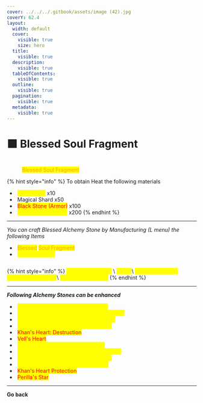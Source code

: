 ```yaml
---
cover: ../../../.gitbook/assets/image (42).jpg
coverY: 62.4
layout:
  width: default
  cover:
    visible: true
    size: hero
  title:
    visible: true
  description:
    visible: true
  tableOfContents:
    visible: true
  outline:
    visible: true
  pagination:
    visible: true
  metadata:
    visible: true
---
```


# 🟪 Blessed Soul Fragment

<figure><img src="https://592728697-files.gitbook.io/~/files/v0/b/gitbook-x-prod.appspot.com/o/spaces%2FkA2Ou9rHBG7pND0Xi3Co%2Fuploads%2FPoA7JttShbB9k3OiVw3E%2Fimage.png?alt=media&#x26;token=8eecb5b2-9e41-4bf6-8a52-026b13184f13" alt=""><figcaption><p><mark style="color:orange;">Blessed Soul Fragment</mark></p></figcaption></figure>

{% hint style="info" %}
To obtain Heat the following materials

* <img src="https://592728697-files.gitbook.io/~/files/v0/b/gitbook-x-prod.appspot.com/o/spaces%2FkA2Ou9rHBG7pND0Xi3Co%2Fuploads%2FWPKn6pZ0EkzjdDnnKvjC%2Fimage.png?alt=media&#x26;token=af788a63-863f-4c0d-bd3f-e56c47f75d16" alt="" data-size="line"> <mark style="color:yellow;">Forest Fury</mark> x10
* <img src="https://592728697-files.gitbook.io/~/files/v0/b/gitbook-x-prod.appspot.com/o/spaces%2FkA2Ou9rHBG7pND0Xi3Co%2Fuploads%2F7MJz6GmN7m4zNx9RtIV1%2Fimage.png?alt=media&#x26;token=2b5abd21-4e1e-49f1-9424-4219fc7ded3d" alt="" data-size="line"> Magical Shard x50
* <img src="https://592728697-files.gitbook.io/~/files/v0/b/gitbook-x-prod.appspot.com/o/spaces%2FkA2Ou9rHBG7pND0Xi3Co%2Fuploads%2F9dDCRrxr5ovmLs1aFPZ0%2Fimage.png?alt=media&#x26;token=24388d39-d3b9-445c-ba38-917bcbf9e0fc" alt="" data-size="line"> <mark style="color:red;">Black Stone (Armor)</mark> x100
* <img src="https://592728697-files.gitbook.io/~/files/v0/b/gitbook-x-prod.appspot.com/o/spaces%2FkA2Ou9rHBG7pND0Xi3Co%2Fuploads%2FSsMZRqXE1KZtaLHdOd4H%2Fimage.png?alt=media&#x26;token=2dfa9d30-e70d-47d4-9027-6b95f2122a88" alt="" data-size="line"> <mark style="color:yellow;">Crystallized Despair</mark> x200
{% endhint %}

***

_You can craft Blessed Alchemy Stone by Manufacturing (L menu) the following Items_

* <img src="https://592728697-files.gitbook.io/~/files/v0/b/gitbook-x-prod.appspot.com/o/spaces%2FkA2Ou9rHBG7pND0Xi3Co%2Fuploads%2FPoA7JttShbB9k3OiVw3E%2Fimage.png?alt=media&#x26;token=8eecb5b2-9e41-4bf6-8a52-026b13184f13" alt="" data-size="line"> <mark style="color:orange;">Blessed</mark> <mark style="color:orange;">Soul Fragment</mark>
* <img src="https://592728697-files.gitbook.io/~/files/v0/b/gitbook-x-prod.appspot.com/o/spaces%2FkA2Ou9rHBG7pND0Xi3Co%2Fuploads%2FMqpixPYodAtrfl0bkXbP%2Fimage.png?alt=media&#x26;token=01266131-ecb8-4d6b-8656-80729178530b" alt="" data-size="line"> <mark style="color:yellow;">Alchemy Stone</mark>

<figure><img src="https://592728697-files.gitbook.io/~/files/v0/b/gitbook-x-prod.appspot.com/o/spaces%2FkA2Ou9rHBG7pND0Xi3Co%2Fuploads%2FzMghUP3uy86ZpF6M0u4d%2Fblessed%20alchemy%20stone%20craft.png?alt=media&#x26;token=18d16bea-d7f1-4d65-922f-b3689aa272de" alt=""><figcaption></figcaption></figure>

{% hint style="info" %}
<mark style="color:yellow;">Additional Effects:</mark> \ <mark style="color:yellow;">DP +2</mark>\ <mark style="color:yellow;">Monster Damage Reduction Rate +1%</mark>\ <mark style="color:yellow;">All Resistance +2%</mark>
{% endhint %}

***

_**Following Alchemy Stones can be enhanced**_

* <img src="https://592728697-files.gitbook.io/~/files/v0/b/gitbook-x-prod.appspot.com/o/spaces%2FkA2Ou9rHBG7pND0Xi3Co%2Fuploads%2FIS5pNuYtudgQ4RPY4y5b%2Fimage.png?alt=media&#x26;token=0d05e224-c629-4ea7-861d-b360e2846bb9" alt="" data-size="line"> <mark style="color:yellow;">Sharp Alchemy Stone of Destruction</mark>
* <img src="https://592728697-files.gitbook.io/~/files/v0/b/gitbook-x-prod.appspot.com/o/spaces%2FkA2Ou9rHBG7pND0Xi3Co%2Fuploads%2FZtOomev4ilNkiZrQtKZ2%2Fimage.png?alt=media&#x26;token=9f1e5d86-9b99-4b86-91ea-dfb1748fedfa" alt="" data-size="line"> <mark style="color:yellow;">Resplendent Alchemy Stone of Destruction</mark>
* <img src="https://592728697-files.gitbook.io/~/files/v0/b/gitbook-x-prod.appspot.com/o/spaces%2FkA2Ou9rHBG7pND0Xi3Co%2Fuploads%2FsFNG7oCdgDk17C5VGjHr%2Fimage.png?alt=media&#x26;token=e91a6188-e07a-458b-9c18-34f8801dd727" alt="" data-size="line"> <mark style="color:yellow;">Splendid Alchemy Stone of Destruction</mark>
* <img src="https://592728697-files.gitbook.io/~/files/v0/b/gitbook-x-prod.appspot.com/o/spaces%2FkA2Ou9rHBG7pND0Xi3Co%2Fuploads%2FlVpg68HpeBI2XcQOAUgB%2Fimage.png?alt=media&#x26;token=60954a7a-898b-49ac-8bb1-fefeed0c6435" alt="" data-size="line"> <mark style="color:yellow;">Shining Alchemy Stone of Destruction</mark>
* <img src="https://592728697-files.gitbook.io/~/files/v0/b/gitbook-x-prod.appspot.com/o/spaces%2FkA2Ou9rHBG7pND0Xi3Co%2Fuploads%2FIf3rKn6e1axiW7J7XsxH%2Fimage.png?alt=media&#x26;token=2bbe34c7-7c05-4b96-852f-a86bcb3c33d1" alt="" data-size="line"> <mark style="color:red;">Khan's Heart: Destruction</mark>
* <img src="https://592728697-files.gitbook.io/~/files/v0/b/gitbook-x-prod.appspot.com/o/spaces%2FkA2Ou9rHBG7pND0Xi3Co%2Fuploads%2FnJhA3RiKun4IVbzmFZrd%2Fimage.png?alt=media&#x26;token=43f7664b-e3ba-4424-8596-1753ce2a293a" alt="" data-size="line"> <mark style="color:red;">Vell's Heart</mark>
* <img src="https://592728697-files.gitbook.io/~/files/v0/b/gitbook-x-prod.appspot.com/o/spaces%2FkA2Ou9rHBG7pND0Xi3Co%2Fuploads%2FKt98erNsfo4M9em5NP5T%2Fimage.png?alt=media&#x26;token=56b5e54f-b13b-4dd5-8372-2d26f52efdda" alt="" data-size="line"> <mark style="color:yellow;">Sharp Alchemy Stone of Protection</mark>
* <img src="https://592728697-files.gitbook.io/~/files/v0/b/gitbook-x-prod.appspot.com/o/spaces%2FkA2Ou9rHBG7pND0Xi3Co%2Fuploads%2FsL9Alc003i5g8qq1WQ65%2Fimage.png?alt=media&#x26;token=76af1ed2-5ec8-4868-8717-1614d3de02b1" alt="" data-size="line"> <mark style="color:yellow;">Resplendent Alchemy Stone of Protection</mark>
* <img src="https://592728697-files.gitbook.io/~/files/v0/b/gitbook-x-prod.appspot.com/o/spaces%2FkA2Ou9rHBG7pND0Xi3Co%2Fuploads%2FXIQzCsAkwia2QT3EOOZu%2Fimage.png?alt=media&#x26;token=d011739d-ca9f-4dbf-b54a-c5adffaed297" alt="" data-size="line"> <mark style="color:yellow;">Splendid Alchemy Stone of Protection</mark>
* <img src="https://592728697-files.gitbook.io/~/files/v0/b/gitbook-x-prod.appspot.com/o/spaces%2FkA2Ou9rHBG7pND0Xi3Co%2Fuploads%2FP8uEPb3HV5upDo7lrsdQ%2Fimage.png?alt=media&#x26;token=175a934d-4ef3-4d8d-aa06-3038176af04f" alt="" data-size="line"> <mark style="color:yellow;">Shining Alchemy Stone of Protection</mark>
* <img src="https://592728697-files.gitbook.io/~/files/v0/b/gitbook-x-prod.appspot.com/o/spaces%2FkA2Ou9rHBG7pND0Xi3Co%2Fuploads%2FpYby5hzN9uxgD9u8KMT8%2Fimage.png?alt=media&#x26;token=e32c661d-5c18-402e-8337-84124ef88aa8" alt="" data-size="line"> <mark style="color:red;">Khan's Heart Protection</mark>
* <img src="https://592728697-files.gitbook.io/~/files/v0/b/gitbook-x-prod.appspot.com/o/spaces%2FkA2Ou9rHBG7pND0Xi3Co%2Fuploads%2FMyhkFVolg2fPfVfbFFTg%2Fimage.png?alt=media&#x26;token=57aae324-2850-4393-816e-8c7caf8e88a8" alt="" data-size="line"> <mark style="color:red;">Perilla's Star</mark>

***

**Go back**
